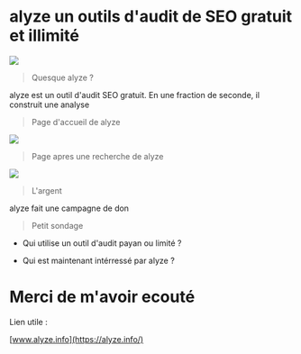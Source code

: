 # alyze un outils d'audit de SEO gratuit et illimité

![](https://pbs.twimg.com/profile_images/852154885802008576/vYl1DczQ.jpg)

> Quesque alyze ?

alyze est un outil d'audit SEO gratuit. En une fraction de seconde, il construit une analyse

> Page d'accueil de alyze

![](https://i0.wp.com/digitiz.fr/wp-content/uploads/2017/02/outil-seo-alyze.jpg)

> Page apres une recherche de alyze

![](https://alyze.info/img/doc/titre-alyze-aper%C3%A7u-snippet-google.png)

> L'argent

alyze fait une campagne de don

> Petit sondage

- Qui utilise un outil d'audit payan ou limité ?

- Qui est maintenant intérressé par alyze ?

# Merci de m'avoir ecouté

Lien utile :

[www.alyze.info](https://alyze.info/)
